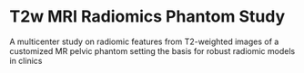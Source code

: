 # T2w MRI Radiomics Phantom Study
A multicenter study on radiomic features from T2-weighted images of a customized MR pelvic phantom setting the basis for robust radiomic models in clinics
